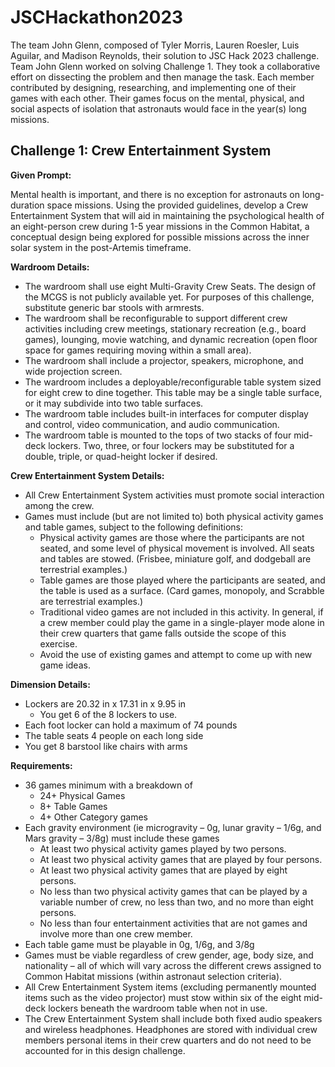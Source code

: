 # JSCHackathon2023
The team John Glenn, composed of Tyler Morris, Lauren Roesler, Luis Aguilar, and Madison Reynolds, their solution to JSC Hack 2023 challenge. Team John Glenn worked on solving Challenge 1. They took a collaborative effort on dissecting the problem and then manage the task. Each member contributed by designing, researching, and implementing one of their games with each other. Their games focus on the mental, physical, and social aspects of isolation that astronauts would face in the year(s) long missions. 

## Challenge 1: Crew Entertainment System

**Given Prompt:**

Mental health is important, and there is no exception for astronauts on long-duration space missions. Using the provided guidelines, develop a Crew Entertainment System that will aid in maintaining the psychological health of an eight-person crew during 1-5 year missions in the Common Habitat, a conceptual design being explored for possible missions across the inner solar system in the post-Artemis timeframe.

**Wardroom Details:**
- The wardroom shall use eight Multi-Gravity Crew Seats.  The design of the MCGS is not publicly available yet.  For purposes of this challenge, substitute generic bar stools with armrests.
- The wardroom shall be reconfigurable to support different crew activities including crew meetings, stationary recreation (e.g., board games), lounging, movie watching, and dynamic recreation (open floor space for games requiring moving within a small area).  
- The wardroom shall include a projector, speakers, microphone, and wide projection screen.
- The wardroom includes a deployable/reconfigurable table system sized for eight crew to dine together.  This table may be a single table surface, or it may subdivide into two table surfaces.
- The wardroom table includes built-in interfaces for computer display and control, video communication, and audio communication.
- The wardroom table is mounted to the tops of two stacks of four mid-deck lockers.  Two, three, or four lockers may be substituted for a double, triple, or quad-height locker if desired.

**Crew Entertainment System Details:**
- All Crew Entertainment System activities must promote social interaction among the crew.
- Games must include (but are not limited to) both physical activity games and table games, subject to the following definitions:
  - Physical activity games are those where the participants are not seated, and some level of physical movement is involved.  All seats and tables are stowed.  (Frisbee, miniature golf, and dodgeball are terrestrial examples.)
  - Table games are those played where the participants are seated, and the table is used as a surface.  (Card games, monopoly, and Scrabble are terrestrial examples.)
  - Traditional video games are not included in this activity.  In general, if a crew member could play the game in a single-player mode alone in their crew quarters that game falls outside the scope of this exercise.
  - Avoid the use of existing games and attempt to come up with new game ideas.

**Dimension Details:**
- Lockers are 20.32 in x 17.31 in x 9.95 in
   - You get 6 of the 8 lockers to use.
- Each foot locker can hold a maximum of 74 pounds
- The table seats 4 people on each long side
- You get 8 barstool like chairs with arms

**Requirements:**
- 36 games minimum with a breakdown of
  - 24+ Physical Games
  - 8+ Table Games
  - 4+ Other Category games
- Each gravity environment (ie microgravity – 0g, lunar gravity – 1/6g, and Mars gravity – 3/8g) must include these games
  - At least two physical activity games played by two persons.
  - At least two physical activity games that are played by four persons.
  - At least two physical activity games that are played by eight persons.
  - No less than two physical activity games that can be played by a variable number of crew, no less than two, and no more than eight persons.
  - No less than four entertainment activities that are not games and involve more than one crew member.
- Each table game must be playable in 0g, 1/6g, and 3/8g
- Games must be viable regardless of crew gender, age, body size, and nationality – all of which will vary across the different crews assigned to Common Habitat missions (within astronaut selection criteria).
- All Crew Entertainment System items (excluding permanently mounted items such as the video projector) must stow within six of the eight mid-deck lockers beneath the wardroom table when not in use.
- The Crew Entertainment System shall include both fixed audio speakers and wireless headphones.  Headphones are stored with individual crew members personal items in their crew quarters and do not need to be accounted for in this design challenge.


